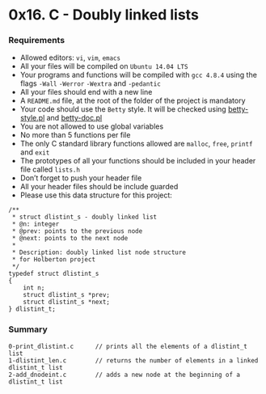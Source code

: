 # 0x16. C - Doubly linked lists

### Requirements

* Allowed editors: `vi`, `vim`, `emacs`
* All your files will be compiled on `Ubuntu 14.04 LTS`
* Your programs and functions will be compiled with `gcc 4.8.4` using the flags `-Wall` `-Werror` `-Wextra` and `-pedantic`
* All your files should end with a new line
* A `README.md` file, at the root of the folder of the project is mandatory
* Your code should use the `Betty` style. It will be checked using [betty-style.pl](https://github.com/holbertonschool/Betty/blob/master/betty-style.pl) and [betty-doc.pl](//github.com/holbertonschool/Betty/blob/master/betty-doc.pl)
* You are not allowed to use global variables
* No more than 5 functions per file
* The only C standard library functions allowed are `malloc`, `free`, `printf` and `exit`
* The prototypes of all your functions should be included in your header file called `lists.h`
* Don’t forget to push your header file
* All your header files should be include guarded
* Please use this data structure for this project:

```
/**
 * struct dlistint_s - doubly linked list
 * @n: integer
 * @prev: points to the previous node
 * @next: points to the next node
 *
 * Description: doubly linked list node structure
 * for Holberton project
 */
typedef struct dlistint_s
{
    int n;
    struct dlistint_s *prev;
    struct dlistint_s *next;
} dlistint_t;
```

### Summary
```
0-print_dlistint.c		// prints all the elements of a dlistint_t list
1-dlistint_len.c		// returns the number of elements in a linked dlistint_t list
2-add_dnodeint.c		// adds a new node at the beginning of a dlistint_t list
```
